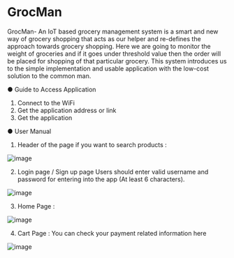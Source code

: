 # GrocMan
GrocMan- An IoT based grocery management system is a smart and new way of grocery shopping that acts as our helper and re-defines the approach towards grocery shopping. Here we are going to monitor the weight of groceries and if it goes under threshold value then the order will be placed for shopping of that particular grocery. This system introduces us to the simple implementation and  usable application with the low-cost solution to the common man.

● Guide to Access Application
1.	Connect to the WiFi
2.	Get the application address or link
3.	Get the application

●	User Manual

1) Header of the page
if you want to search products :

![image](https://user-images.githubusercontent.com/61246459/119702367-00de0980-be73-11eb-8d47-47cd31dd6b1c.png)

2) Login page / Sign up page
Users should enter valid username and password for entering into the app (At least 6 characters).

![image](https://user-images.githubusercontent.com/61246459/119702477-1ce1ab00-be73-11eb-9c9d-5b95bcae32db.png)

3) Home Page : 

![image](https://user-images.githubusercontent.com/61246459/119703044-c45edd80-be73-11eb-9c85-5eb2f80e30b6.png)

4) Cart Page : 
You can check your payment related information here

![image](https://user-images.githubusercontent.com/61246459/119703135-db053480-be73-11eb-830c-e40730753f7d.png)





